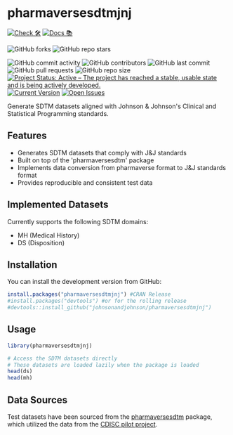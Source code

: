 # pharmaversesdtmjnj
<!-- start badges -->
[![Check 🛠](https://github.com/johnsonandjohnson/pharmaversesdtmjnj/actions/workflows/check.yaml/badge.svg)](https://github.com/johnsonandjohnson/pharmaversesdtmjnj/actions/workflows/check.yaml)
[![Docs 📚](https://github.com/johnsonandjohnson/pharmaversesdtmjnj/actions/workflows/pkgdown.yaml/badge.svg)](https://johnsonandjohnson.github.io/pharmaversesdtmjnj/)

![GitHub forks](https://img.shields.io/github/forks/johnsonandjohnson/pharmaversesdtmjnj?style=social)
![GitHub repo stars](https://img.shields.io/github/stars/johnsonandjohnson/pharmaversesdtmjnj?style=social)

![GitHub commit activity](https://img.shields.io/github/commit-activity/m/johnsonandjohnson/pharmaversesdtmjnj)
![GitHub contributors](https://img.shields.io/github/contributors/johnsonandjohnson/pharmaversesdtmjnj)
![GitHub last commit](https://img.shields.io/github/last-commit/johnsonandjohnson/pharmaversesdtmjnj)
![GitHub pull requests](https://img.shields.io/github/issues-pr/johnsonandjohnson/pharmaversesdtmjnj)
![GitHub repo size](https://img.shields.io/github/repo-size/johnsonandjohnson/pharmaversesdtmjnj)
[![Project Status: Active – The project has reached a stable, usable state and is being actively developed.](https://www.repostatus.org/badges/latest/active.svg)](https://www.repostatus.org/#active)
[![Current Version](https://img.shields.io/github/r-package/v/johnsonandjohnson/pharmaversesdtmjnj/main?color=purple&label=package%20version)](https://github.com/johnsonandjohnson/pharmaversesdtmjnj/tree/main)
[![Open Issues](https://img.shields.io/github/issues-raw/johnsonandjohnson/pharmaversesdtmjnj?color=red&label=open%20issues)](https://github.com/johnsonandjohnson/pharmaversesdtmjnj/issues?q=is%3Aissue+is%3Aopen+sort%3Aupdated-desc)
<!-- end badges -->


Generate SDTM datasets aligned with Johnson & Johnson's Clinical and Statistical Programming standards.


## Features

- Generates SDTM datasets that comply with J&J standards
- Built on top of the 'pharmaversesdtm' package
- Implements data conversion from pharmaverse format to J&J standards format
- Provides reproducible and consistent test data

## Implemented Datasets

Currently supports the following SDTM domains:
- MH (Medical History)
- DS (Disposition)


## Installation

You can install the development version from GitHub:

```r
install.packages("pharmaversesdtmjnj") #CRAN Release
#install.packages("devtools") #or for the rolling release
#devtools::install_github("johnsonandjohnson/pharmaversesdtmjnj")
```

## Usage

```r
library(pharmaversesdtmjnj)

# Access the SDTM datasets directly
# These datasets are loaded lazily when the package is loaded
head(ds)
head(mh)
```

## Data Sources
Test datasets have been sourced from the [pharmaversesdtm](https://github.com/pharmaverse/pharmaversesdtm) package, which utilized the data from the [CDISC pilot project](https://github.com/cdisc-org/sdtm-adam-pilot-project).
